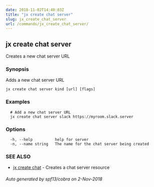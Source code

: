 ```yaml
---
date: 2018-11-02T14:40:03Z
title: "jx create chat server"
slug: jx_create_chat_server
url: /commands/jx_create_chat_server/
---
```

## jx create chat server

Creates a new chat server URL

### Synopsis

Adds a new chat server URL

```
jx create chat server kind [url] [flags]
```

### Examples

```
  # Add a new chat server URL
  jx create chat server slack https://myroom.slack.server
```

### Options

```
  -h, --help          help for server
  -n, --name string   The name for the chat server being created
```

### SEE ALSO

* [jx create chat](/commands/jx_create_chat/)	 - Creates a chat server resource

###### Auto generated by spf13/cobra on 2-Nov-2018
